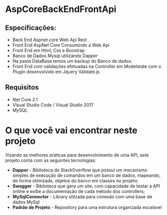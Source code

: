 # AspCoreBackEndFrontApi

## Especificações:

- Back End Aspnet core Web Api Rest
- Front End AspNet Core Consumindo a Web Api
- Front End em Html, Css e Boostrap
- Banco de Dados Mysql utilizando Dapper
- Na pasta DataBase temos um backup do Banco de dados.
- Front End com validações efetuadas na Controller em Modelstate com o Plugin desenvolvido em Jquery Validate.js

## Requisitos

- Net Core 2.1
- Visual Studio Code / Visual Studio 2017
- MySQL

# O que você vai encontrar neste projeto

Visando as melhores práticas para desenvolvimento de uma API, este projeto conta com as seguintes tecnologias:
- **Dapper** - Biblioteca do StackOverflow que possui um mecanismo simples de execução de comandos em um banco de dados, mapeando, de forma otimizada, objetos do banco em classes no projeto;
- **Swagger** - Biblioteca que gera um site, com capacidade de testar a API online e exibe a documentação de cada método dos controllers;
- **MySqlConnector** - Library utilzada para conexão com uma base de dados MySql
- **Padrão de Projeto** - Repository para uma estrutura organizada escalavel
